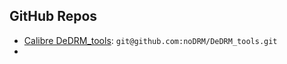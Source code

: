 ## GitHub Repos

- [Calibre DeDRM_tools](https://github.com/noDRM/DeDRM_tools): `git@github.com:noDRM/DeDRM_tools.git`
- 
